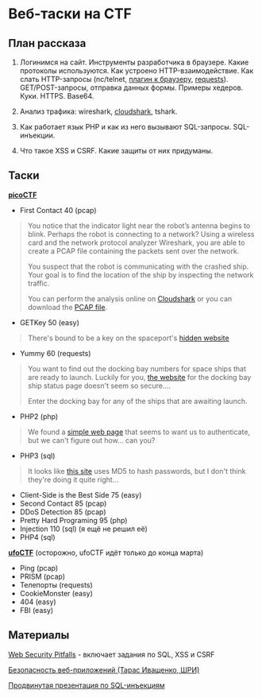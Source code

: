 Веб-таски на CTF
================

План рассказа
-------------

1. Логинимся на сайт. Инструменты разработчика в браузере. Какие протоколы используются.
Как устроено HTTP-взаимодействие.
Как слать HTTP-запросы (nc/telnet, [плагин к браузеру](https://chrome.google.com/webstore/detail/dev-http-client/aejoelaoggembcahagimdiliamlcdmfm), [requests](http://docs.python-requests.org/en/latest/user/quickstart/)).
GET/POST-запросы, отправка данных формы. Примеры хедеров. Куки. HTTPS. Base64.

2. Анализ трафика: wireshark, [cloudshark](cloudshark.org), tshark.

2. Как работает язык PHP и как из него вызывают SQL-запросы. SQL-инъекции.

3. Что такое XSS и CSRF. Какие защиты от них придуманы.


Таски
-----

[**picoCTF**](https://picoctf.com/problems)
- First Contact 40 (pcap)
> You notice that the indicator light near the robot’s antenna begins to blink. Perhaps the robot is connecting to a network? Using a wireless card and the network protocol analyzer Wireshark, you are able to create a PCAP file containing the packets sent over the network.
>
> You suspect that the robot is communicating with the crashed ship. Your goal is to find the location of the ship by inspecting the network traffic.
>
> You can perform the analysis online on [Cloudshark](http://www.cloudshark.org/captures/bc1c0a7fae2c)
or you can download the [PCAP file](https://picoctf.com/problems/first_contact.pcap).

- GETKey 50 (easy)
> There's bound to be a key on the spaceport's [hidden website](https://picoctf.com/problems/getquery/index.php)

- Yummy 60 (requests)
> You want to find out the docking bay numbers for space ships that are ready to launch. Luckily for you, [the website](https://picoctf.com/problems/yummy) for the docking bay ship status page doesn't seem so secure....
>
> Enter the docking bay for any of the ships that are awaiting launch.

- PHP2 (php)
> We found a [simple web page](https://picoctf.com/problems/php2/) that seems to want us to authenticate, but we can't figure out how... can you?

- PHP3 (sql)
> It looks like [this site](http://picoctf.com/problems/php3/) uses MD5 to hash passwords, but I don't think they're doing it quite right...
- Client-Side is the Best Side 75 (easy)
- Second Contact 85 (pcap)
- DDoS Detection 85 (pcap)
- Pretty Hard Programing 95 (php)
- Injection 110 (sql) (я ещё не решил её)
- PHP4 (sql)

[**ufoCTF**](http://ufologists.ictis.sfedu.ru/game) (осторожно, ufoCTF идёт только до конца марта)
- Ping (pcap)
- PRISM (pcap)
- Телепорты (requests)
- CookieMonster (easy)
- 404 (easy)
- FBI (easy)


Материалы
---------

[Web Security Pitfalls](https://www.cis.upenn.edu/~cis331/proj2.pdf) - включает задания по SQL, XSS и CSRF

[Безопасность веб-приложений (Тарас Иващенко, ШРИ)](http://tech.yandex.ru/education/shri/msk-2012/talks/540/)

[Продвинутая презентация по SQL-инъекциям](http://www.ptsecurity.ru/download/PT-devteev-Advanced-SQL-Injection.pdf)
